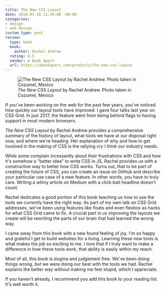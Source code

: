 ```yaml
---
title: The New CSS Layout
date: 2018-01-16 11:39:00 -06:00
categories:
- design
- web design
custom_type: post
review:
  type: book
  book:
    author: Rachel Andrew
  rating: 4.5
  vendor: A Book Apart
  url: https://abookapart.com/products/the-new-css-layout
---
```

<figure class="extendout">
  <img src="{{ site.url }}/uploads/2018/01/css-layout-book.jpg" alt="The New CSS Layout by Rachel Andrew. Photo taken in Cozumel, Mexico">
  <figcaption><em>The New CSS Layout</em> by Rachel Andrew. Photo taken in Cozumel, Mexico</figcaption>
</figure>

If you've been working on the web for the past few years, you've noticed how quickly our layout tools have improved. I gave four talks last year on CSS Grid. In just 2017, the feature went from being behind flags to having support in most modern browsers.

*The New CSS Layout* by Rachel Andrew provides a comprehensive summary of the history of layout, what tools we have at our disposal right now, and where we're heading. Her explanation of why and how to get involved in the making of CSS is the rallying cry I think our industry needs.

While some complain incessantly about their frustrations with CSS and how it's somehow a "better idea" to write CSS in JS, Rachel provides us with a constructive way to better how CSS works. Turns out, that to be part of creating the future of CSS, you can create an issue on GitHub and describe your particular use case of a new feature. In other words, you have to truly care. Writing a whiny article on Medium with a click-bait headline doesn't count.

Rachel dedicates a good portion of this book teaching us how to use the tools we currently have the right way. As part of my own talk on CSS Grid addresses, we've been using features like floats and even flexbox as hacks for what CSS Grid came to fix.  A crucial part in us improving the layouts we create will be rewriting the parts of our brain that had learned the wrong way.

I came away from this book with a new found feeling of joy. I'm so happy and grateful I get to build websites for a living. Learning these new tools is what makes the job so exciting to me. I love that if I truly want to make a difference in how these tools work, that ability is easily within my reach.

Most of all, this book is dogma and judgement free. We've been doing things wrong, *but* we were doing our best with the tools we had. Rachel explains the better way without making me feel stupid, which I appreciate.

If you haven't already, I recommend you add this book to your reading list. It's well worth it.
